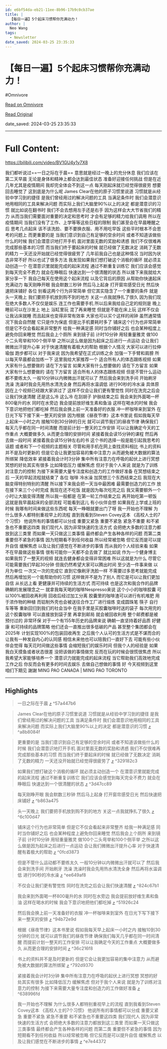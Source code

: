 ```yaml
---
id: e6bf54da-eb21-11ee-8b96-17b9c0cb37ae
title: |
  【每日一遍】5个起床习惯帮你充满动力！
author: |
  Neo Wang
tags:
  - Newsletter
date_saved: 2024-03-25 23:35:33
---
```


# 【每日一遍】5个起床习惯帮你充满动力！
#Omnivore

[Read on Omnivore](https://omnivore.app/me/5-18e78d3d872)

[Read Original](https://omnivore.app/no_url?q=187f241e-43cc-49c6-8350-7d28fcd768e8)

date_saved: 2024-03-25 23:35:33


--- 

# Full Content: 

<https://bilibili.com/video/BV1GU4y1y7X8>  

我们都听说过==一日之际在于晨== 意思就是经过一晚上的充分休息 我们应该在第二天早晨 无论是身体和精神上都会达到最佳状态 准备好迎接任何挑战 但是在近几年尤其是疫情期间 我却完全体会不到这一点 每天刚起床就已经觉得很疲劳 想要回去睡觉了 这到底是为什么呢 James Clear在他的原子习惯里说道 习惯就是从经验中学习到的捷径 是我们曾经用过的解决问题的工具 当满足条件时 我们会潜意识地用相同的工具来解决问题 而实际上我们大脑里90%以上的决定 都是潜意识的习惯 就比如说在翻书时 我们不会去想用左手还是右手 因为这样会大大节省我们的精力 从而当我们需要面对重要的决定和思考时 才会有足够的精力给我们调用 所以在疫情期间 当我们没有了工作、上学等等这些日程的限制 我们甚至会在早晨睡醒之后 思考几点起床 该不该洗脸、要不要换衣服、用不用吃早饭 这些平时根本不会思考的问题上 而更重要的是 当我们意识到自己有足够的空余时间 或者不知道该做些什么的时候 我们会潜意识地打开手机 面对里面无数的奖励和诱惑 我们不仅很难再完成那些基本的习惯 而当我们终于要起床的时候 就已经做了无数决定 消耗了无数的精力 一天还没开始就已经觉得很疲劳了 几年前我自己也是这种情况 当时因为状态非常不好 所以也试了很多方法 我发现如果我们想打破这个消极的循环 就必须主动创造一个 在潜意识里就能完成的起床流程 通过不断重复训练它 我们应该会感觉到每天完全不费力 就会在睁眼后 快速达到一个很清醒的状态 所以接下来我就给大家分享一下 我自己每天在使用这个起床流程 以及它背后的原因 从帮助你快速起床充满动力 每天刚睁开眼 我会默数三秒钟 然后马上起身 打开窗帘感受日光 然后快速把床铺好 各位 别看这两个行为非常简单 但它其实隐含了一个重要的条件 就是头一天晚上 我们要把手机放到购不到的地方 关这一点我就挣扎了很久 因为我们现在绝大多数人不仅仅是娱乐 连工作也需要手机 所以后来我给自己定的规则是 晚上睡前可以在沙发上 地上 浴缸里玩 混了再来睡觉 但就是不能在床上玩 这样不仅会让我沾床就睡 而且起床也变得非常有效率 大家也可以买个这样的闹钟 虽然通常情况下我会自然醒 它只是作为保底 但是比手机要耗时多了 铺床这个行为也非常简单 但是它不仅会看起来非常整齐 给我一种满足感 同时当你铺好之后 也会某种程度上避免你回来睡觉 然后我会上个厕所 来到镜子前 计时10分钟 用轻重量雅灵 做100个二头弯举和100个侧平举 之所以这么做是因为起床之后进行一点运动 会让我们微微出汗提升心率 对于快速清醒有着极大的帮助 根据个人情况 大家可以进行拉伸 瑜伽 跑步都可以 对于我来说 因为我希望在正式训练之余 加强一下手臂和肩膀 所以每天早晨都会加练一下 这里我给大家推荐一个 适合所有人的体态跟练视频 如果大家有什么想要做的 请在下方留言 如果大家有什么想要做的 请在下方留言 如果大家有什么想要做的 请在下方留言 适合所有人的体态跟练视频 但是不管什么运动都不要练太久 一般10分钟以内微微出汗就可以了 然后我会来到洗手间 开始刷牙 洗澡 洗澡时我会先用热水清洗全身 然后再将水温调低 进行90秒的冷水澡 具体原因在上个视频已经跟大家讲过了 这样不仅会让我们更有警觉性 同时在洗完之后会让我们快速清醒 还是这么冷 这么冷 在刮胡子 护肤结束之后 我会来到外面喝一杯800毫升的水 同时在水旁边 我会提前放好维生素和鱼油 这样在喝水的时候 我会下意识地把他们都吃掉 然后我会换上前一天准备好的衣服 冲一杯咖啡来到室外 在日光下写下接下来一整天的安排 因为根据《昼夜节律》这本书里说 假如我每天早上起床一小时之内 接触10到30分钟的日光 就可以调节我们的昼夜节律 确保我们每天几乎都在同一时间清醒 而提前计划一整天的工作安排 可以让我确定今天的工作重点 大概要做多久 从而更合理的安排时间 紧接着我会读15分钟的课程 然后再去做一段时间 紧接着我会读15分钟左右的书 这个书的选择一般是能引起我思考的话题 或者和下一个视频的主题相关 尽管和用手机在网上查找资料相比 书上的资料并不是及时更新的 但是它会让我更加容易的集中注意力 从而避免被大数据的算法所绑架 降低效率 紧接着我会计时3分钟 集中所有注意力在呼吸的起伏上进行冥想 冥想的好处其实有很多 比如降低压力 缓解焦虑 但对于我个人来说 就是为了训练对注意力的控制 为接下来需要大量专注度和创造力的工作做好准备 在冥想结束之后 一天的早起流程就结束了 各位 咖啡 冷水澡 加冥想三个东西结束之后 我现在大脑变得特别特别的清醒 所以接下来我会把一天当中最困难 最需要创造力的工作 放在接下来三个小时完成 我现在还不吃饭 就是因为每次吃完之后 我又需要额外一个小时让大脑变得清醒 所以我一般都是 在第一轮工作结束之后 再开始吃第一顿饭 这就是我早晨起床的全部流程 可能看到这儿 有小伙伴会想 如果我在上学或上班的时候 我哪有时间来做这些东西呢 每天一睁眼就要出门了呀 我一开始也不理解 为什么很多人都特别重视早上的流程 直到我看到Steven Covey这本 《高校人士的7个习惯》 他说所有的事情都可以分成 重要又紧急 重要不紧急 紧急不重要 和不紧急也不重要这四类 我们现代人 因为非常快速的生活方式 会把绝大多数的注意力都放到这三类里 而如果一天只做这三类事情 最终都会产生各种各样的问题 而第二类 重要但不紧急的事情 因为短期看不到任何收益 所以经常被忽略 但它反而是可以提升自信 缓解焦虑 以及让我们感觉在不断进步的事情 而从我的个人经验来看 如果不在早晨做这些事情 很有可能你一天都不会去做了 就比如说 作为一个健身博主 如果我剪了一整天的视频 就连去健身都会变得非常困难 所以这就是为什么 尽管它可能需要我们早起30分钟 但我仍然希望大家可以腾出时间 至少选一件事来做 以月为单位 一次又一次的完成它 直到它像刷牙洗脸一样 不需要过多思考就能完成 然后再增加另一个能帮助你的习惯 这样做并不是为了别人 而它是可以让我们更加自信 从长远上看 更健康并可持续的生活方式 而可持续 也是这次和我合作的品牌 确朝的发展理念之一 就拿我每天喝的咖啡Nespresso来说 这个小小的咖啡胶囊 可以100%被回收再利用 回收后经过加工分离 胶囊里的咖啡渣可以进行有机堆肥 用于浓作物的种植 而铝制外壳也会被送往合作工厂进行熔炼 变成圆珠笔 筷子 自行车等等 重新回归到我们的社会当中 在我手里是买胶囊咖啡时送的袋子 每次用完的这个胶囊咖啡 可以直接放到袋子里 再拿到邮局 就会被回收利用 整个邮费都是被预付过的 非常环保 对于一个有155年历史的品牌来说 确朝一直坚持着好品质 好健康 和可持续的品牌策略 他们还会一直推出很多低碳的产品 甚至整个集团都会在2025年 计划实现100%的包装回收再生 之后我个人认可的生活方式是不谋而合的 让我有一种发自内心的认同感 相信未来他也可以陪我们一直好下去 可能有些小伙伴会觉得 每天花时间做这些事情 会缩短我们的娱乐时间 但我个人的经验是 如果我白天摸鱼或者状态很差 没把该做的事情做完 反而在玩的时候会很慌很焦虑 所以我希望大家能够培养一个 潜意识力就能完成的起床流程 当它帮助我们高效地完成工作之后 你反而会有更多的时间去娱乐 去做自己想做的事情 好 今天视频到这里 咱们下期见 謝謝 MING PAO CANADA | MING PAO TORONTO

---

## Highlights

> 一日之际在于晨 [⤴️](https://omnivore.app/me/5-18e78d3d872#57a447b6-53b3-43a5-9020-8b38af202c5d)  ^57a447b6

> James Clear在他的原子习惯里说道 习惯就是从经验中学习到的捷径 是我们曾经用过的解决问题的工具 当满足条件时 我们会潜意识地用相同的工具来解决问题 而实际上我们大脑里90%以上的决定 都是潜意识的习惯 [⤴️](https://omnivore.app/me/5-18e78d3d872#a8b8084f-1ba7-4116-bfa8-6de919e28c7f)  ^a8b8084f

> 更重要的是 当我们意识到自己有足够的空余时间 或者不知道该做些什么的时候 我们会潜意识地打开手机 面对里面无数的奖励和诱惑 我们不仅很难再完成那些基本的习惯 而当我们终于要起床的时候 就已经做了无数决定 消耗了无数的精力 一天还没开始就已经觉得很疲劳了 [⤴️](https://omnivore.app/me/5-18e78d3d872#329182c3-7f3e-4a4e-98a6-06b89a7eb968)  ^329182c3

> 如果我们想打破这个消极的循环 就必须主动创造一个 在潜意识里就能完成的起床流程 通过不断重复训练它 我们应该会感觉到每天完全不费力 就会在睁眼后 快速达到一个很清醒的状态 [⤴️](https://omnivore.app/me/5-18e78d3d872#3d47cc89-7fed-4211-af82-c47b52327355)  ^3d47cc89

> 每天刚睁开眼 我会默数三秒钟 然后马上起身 打开窗帘感受日光 然后快速把床铺好 [⤴️](https://omnivore.app/me/5-18e78d3d872#b863a475-f5b0-4ef2-ba02-16788ee49c1f)  ^b863a475

> 头一天晚上 我们要把手机放到购不到的地方 关这一点我就挣扎了很久 [⤴️](https://omnivore.app/me/5-18e78d3d872#6c100d47-9176-401a-8c5b-8ded9381dfd3)  ^6c100d47

> 铺床这个行为也非常简单 但是它不仅会看起来非常整齐 给我一种满足感 同时当你铺好之后 也会某种程度上避免你回来睡觉 然后我会上个厕所 来到镜子前 计时10分钟 用轻重量雅灵 做100个二头弯举和100个侧平举 之所以这么做是因为起床之后进行一点运动 会让我们微微出汗提升心率 对于快速清醒有着极大的帮助 [⤴️](https://omnivore.app/me/5-18e78d3d872#0fcd3873-8295-49b9-887f-b520449ba647)  ^0fcd3873

> 但是不管什么运动都不要练太久 一般10分钟以内微微出汗就可以了 然后我会来到洗手间 开始刷牙 洗澡 洗澡时我会先用热水清洗全身 然后再将水温调低 进行90秒的冷水澡 [⤴️](https://omnivore.app/me/5-18e78d3d872#ee649af8-41c1-4454-8257-b7b89f9014d1)  ^ee649af8

> 不仅会让我们更有警觉性 同时在洗完之后会让我们快速清醒 [⤴️](https://omnivore.app/me/5-18e78d3d872#824c67b1-add1-4ab9-9ee5-c5b97c4fec28)  ^824c67b1

> 我会来到外面喝一杯800毫升的水 同时在水旁边 我会提前放好维生素和鱼油 这样在喝水的时候 我会下意识地把他们都吃掉  [⤴️](https://omnivore.app/me/5-18e78d3d872#51926c24-7586-4377-a1d9-f8f2f22a0669)  ^51926c24

> 然后我会换上前一天准备好的衣服 冲一杯咖啡来到室外 在日光下写下接下来一整天的安排 [⤴️](https://omnivore.app/me/5-18e78d3d872#94b72e9d-2c3b-4f0e-aedf-e4c367a3cabf)  ^94b72e9d

> 根据《昼夜节律》这本书里说 假如我每天早上起床一小时之内 接触10到30分钟的日光 就可以调节我们的昼夜节律 确保我们每天几乎都在同一时间清醒 而提前计划一整天的工作安排 可以让我确定今天的工作重点 大概要做多久 从而更合理的安排时间 [⤴️](https://omnivore.app/me/5-18e78d3d872#36c216f8-578f-40d3-86a8-c390cad35dae)  ^36c216f8

> 书上的资料并不是及时更新的 但是它会让我更加容易的集中注意力 从而避免被大数据的算法所绑架 [⤴️](https://omnivore.app/me/5-18e78d3d872#792d9370-48ab-4936-9fd7-cc26c47c6c20)  ^792d9370

> 紧接着我会计时3分钟 集中所有注意力在呼吸的起伏上进行冥想 冥想的好处其实有很多 比如降低压力 缓解焦虑 但对于我个人来说 就是为了训练对注意力的控制 为接下来需要大量专注度和创造力的工作做好准备 [⤴️](https://omnivore.app/me/5-18e78d3d872#638996fd-3136-41cb-b366-ddb72788cf0a)  ^638996fd

> 我一开始也不理解 为什么很多人都特别重视早上的流程 直到我看到Steven Covey这本 《高校人士的7个习惯》 他说所有的事情都可以分成 重要又紧急 重要不紧急 紧急不重要 和不紧急也不重要这四类 我们现代人 因为非常快速的生活方式 会把绝大多数的注意力都放到这三类里 而如果一天只做这三类事情 最终都会产生各种各样的问题 而第二类 重要但不紧急的事情 因为短期看不到任何收益 所以经常被忽略 但它反而是可以提升自信 缓解焦虑 以及让我们感觉在不断进步的事情 [⤴️](https://omnivore.app/me/5-18e78d3d872#e7e44372-0b65-4ae1-bfa5-e0cf71612c69)  ^e7e44372

